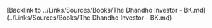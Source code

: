 

[Backlink to ../Links/Sources/Books/The Dhandho Investor - BK.md](../Links/Sources/Books/The Dhandho Investor - BK.md)